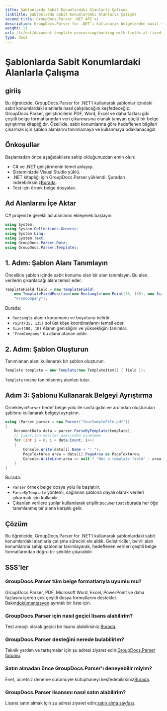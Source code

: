 ```yaml
---
title: Şablonlarda Sabit Konumlardaki Alanlarla Çalışma
linktitle: Şablonlarda Sabit Konumlardaki Alanlarla Çalışma
second_title: GroupDocs.Parser .NET API'si
description: GroupDocs.Parser for .NET'i kullanarak belgelerden nasıl veri ayıklayacağınızı öğrenin. Kod örnekleriyle kapsamlı eğitim.
weight: 11
url: /tr/net/document-template-processing/working-with-fields-at-fixed-positions-in-templates/
type: docs
---
```

# Şablonlarda Sabit Konumlardaki Alanlarla Çalışma

## giriiş
Bu öğreticide, GroupDocs.Parser for .NET'i kullanarak şablonlar içindeki sabit konumlardaki alanlarla nasıl çalışılacağını keşfedeceğiz. GroupDocs.Parser, geliştiricilerin PDF, Word, Excel ve daha fazlası gibi çeşitli belge formatlarından veri çıkarmasına olanak tanıyan güçlü bir belge ayrıştırma kitaplığıdır. Özellikle, sabit konumlarına göre hedeflenen bilgileri çıkarmak için şablon alanlarını tanımlamaya ve kullanmaya odaklanacağız.
## Önkoşullar
Başlamadan önce aşağıdakilere sahip olduğunuzdan emin olun:
- C# ve .NET geliştirmenin temel anlayışı.
- Sisteminizde Visual Studio yüklü.
- .NET kitaplığı için GroupDocs.Parser yüklendi. Şuradan indirebilirsiniz[Burada](https://releases.groupdocs.com/parser/net/).
- Test için örnek belge dosyaları.

## Ad Alanlarını İçe Aktar
C# projenize gerekli ad alanlarını ekleyerek başlayın:
```csharp
using System;
using System.Collections.Generic;
using System.Linq;
using System.Text;
using GroupDocs.Parser.Data;
using GroupDocs.Parser.Templates;
```
## 1. Adım: Şablon Alanı Tanımlayın
Öncelikle şablon içinde sabit konumu olan bir alan tanımlayın. Bu alan, verilerin çıkarılacağı alanı temsil eder.
```csharp
TemplateField field = new TemplateField(
    new TemplateFixedPosition(new Rectangle(new Point(35, 135), new Size(100, 10))),
    "FromCompany");
```
Burada:
- `Rectangle` alanın konumunu ve boyutunu belirtir.
- `Point(35, 135)` sol üst köşe koordinatlarını temsil eder.
- `Size(100, 10)` Alanın genişliğini ve yüksekliğini tanımlar.
- `"FromCompany"` bu alana atanan addır.
## 2. Adım: Şablon Oluşturun
Tanımlanan alanı kullanarak bir şablon oluşturun.
```csharp
Template template = new Template(new TemplateItem[] { field });
```
`Template` nesne tanımlanmış alanları tutar.
## Adım 3: Şablonu Kullanarak Belgeyi Ayrıştırma
 Örnekleyin`Parser` hedef belge yolu ile sınıfa gidin ve ardından oluşturulan şablonu kullanarak belgeyi ayrıştırın.
```csharp
using (Parser parser = new Parser("YourSampleFile.pdf"))
{
    DocumentData data = parser.ParseByTemplate(template);
    // Çıkarılan veriler üzerinden yineleme
    for (int i = 0; i < data.Count; i++)
    {
        Console.Write(data[i].Name + ": ");
        PageTextArea area = data[i].PageArea as PageTextArea;
        Console.WriteLine(area == null ? "Not a template field" : area.Text);
    }
}
```
Burada:
- `Parser` örnek belge dosya yolu ile başlatılır.
- `ParseByTemplate` yöntemi, sağlanan şablona dayalı olarak verileri çıkarmak için kullanılır.
-  Çıkarılan verilere şunlar kullanılarak erişilir:`DocumentData`burada her öğe tanımlanmış bir alana karşılık gelir.

## Çözüm
Bu öğreticide, GroupDocs.Parser for .NET'i kullanarak şablonlardaki sabit konumlardaki alanlarla çalışma sürecini ele aldık. Geliştiriciler, belirli alan konumlarına sahip şablonlar tanımlayarak, hedeflenen verileri çeşitli belge formatlarından doğru bir şekilde çıkarabilir.

## SSS'ler
### GroupDocs.Parser tüm belge formatlarıyla uyumlu mu?
 GroupDocs.Parser, PDF, Microsoft Word, Excel, PowerPoint ve daha fazlasını içeren çok çeşitli dosya formatlarını destekler. Bakın[dokümantasyon](https://tutorials.groupdocs.com/parser/net/) ayrıntılı bir liste için.
### GroupDocs.Parser için nasıl geçici lisans alabilirim?
 Test amaçlı olarak geçici bir lisans alabilirsiniz.[Burada](https://purchase.groupdocs.com/temporary-license/).
### GroupDocs.Parser desteğini nerede bulabilirim?
 Teknik yardım ve tartışmalar için şu adresi ziyaret edin:[GroupDocs.Parser forumu](https://forum.groupdocs.com/c/parser/17).
### Satın almadan önce GroupDocs.Parser'ı deneyebilir miyim?
 Evet, ücretsiz deneme sürümüyle kütüphaneyi keşfedebilirsiniz[Burada](https://releases.groupdocs.com/).
### GroupDocs.Parser lisansını nasıl satın alabilirim?
 Lisans satın almak için şu adresi ziyaret edin:[satın alma sayfası](https://purchase.groupdocs.com/buy).